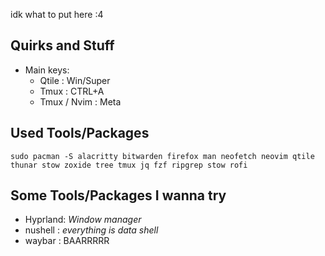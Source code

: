 idk what to put here :4



Quirks and Stuff
----------------

 - Main keys:
    * Qtile       : Win/Super
    * Tmux        : CTRL+A
    * Tmux / Nvim : Meta

Used Tools/Packages
-------------------

`sudo pacman -S alacritty bitwarden firefox man neofetch neovim qtile thunar stow zoxide tree tmux jq fzf ripgrep stow rofi`

Some Tools/Packages I wanna try
-------------------------------

 - Hyprland: *Window manager*
 - nushell : *everything is data shell*
 - waybar  : BAARRRRR
